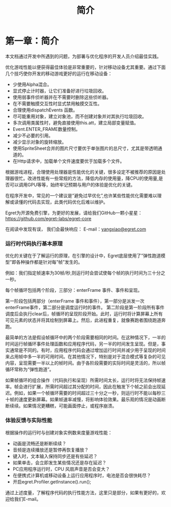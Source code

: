 ﻿---
layout: post
title:  "简介" 
permalink: jkdoc/performance1.html
type: manual
element: optimizingPerformance
version: Egret引擎 v1.6.1
---
       
# 第一章：简介

本文档通过开发中所遇到的问题，为部署与优化程序的开发人员介绍最佳实践。

优化游戏性能以便获得最佳体验是非常重要的，针对移动设备尤其重要。通过下面几个技巧使你开发的移动游戏更好的运行在移动设备：
        
* 少使用Alpha混合。
* 显式停止计时器，让它们准备好进行垃圾回收。
* 使用弱事件侦听器并在不需要时删除这些侦听器。
* 在不需要触摸交互性时显式禁用触摸交互性。
* 合理使用dispatchEvents 函数。
* 尽可能重用对象，建立对象池，而不创建对象并对其执行垃圾回收。
* 多次调用类属性时，避免直接使用this.att，建立局部变量赋值。
* Event.ENTER_FRAME数量控制。
* 减少不必要的引用。 
* 减少显示对象的旋转缩放。
* 使用SpriteSheet合并的图片尺寸要优于单张图片的总尺寸，尤其是带透明通道的。
* 在Http请求中，加载单个文件速度要优于加载多个文件。

根据游戏进程，合理使用处理器是性能优化的关键，很多设定不被推荐的原因是处理器很忙。改进性能有一些常规的方法，降低内存的使用量，降CPU的使用量,是否可以调用GPU等等，始终牢记预期与用户的体验是优化的关键。

在程序开发中，常见的一个建议是”避免过早优化”,也许某些性能优化需要难以理解或读懂的代码去实现，此类代码优化后难以维护。

Egret为开源免费引擎，为更好的发展，请给我们GitHub一颗小星星：
https://github.com/egret-labs/egret-core

在阅读中发现有误， 我们会最快响应：
E-mail：yangxiao@egret.com

  

### 运行时代码执行基本原理

优化的关键在于了解运行的原理，在引擎的设计中，Egret底层使用了”弹性跑道模型”即各种操作都是针对每”帧”发生的。

例如：我们指定帧速率为30帧/秒,则运行时会尝试使每个帧的执行时间为三十分之一秒。

每个帧循环包括两个阶段，三部分：enterFrame 事件、事件和呈现。

第一阶段包括两部分（enterFrame 事件和事件），第一部分是派发一次enterFrame事件，第二部分是调度运行时的事件。
第二阶段是第一阶段所有事件调度后会执行clear后，帧循环的呈现阶段开始。此时，运行时将计算屏幕上所有可见元素的状态并将其绘制到屏幕上。然后，此进程重复，就像赛跑者围绕跑道奔跑。

最简单的方法是假设帧循环中的两个阶段需要相同的时间。在这种情况下，一半的时间运行帧循环事件处理函数和应用程序代码，另一半的时间发生呈现。但是，事实通常是不同的。有时，应用程序代码会通过增加运行时间并减少用于呈现的时间来占用帧中多一半的可用时间。在其他情况下，特别是对于混合模式等复杂的可见内容，呈现需要一半以上的帧时间。由于各阶段需要的实际时间是灵活的，所以帧循环常称为“弹性跑道”。

如果帧循环的组合操作（代码执行和呈现）所需时间太长，运行时将无法保持帧速率。帧会进行扩展，所需时间超过其分配的时间，因此在触发下个帧之前会出现延迟。例如，如果一个帧循环需要的时间超过三十分之一秒，则运行时不能以每秒三十帧的速度更新屏幕。如果帧速率减慢，将影响体验效果。最乐观的情况是动画断断续续。如果情况更糟糕，可能画面停止，或程序崩溃。



### 体验反馈与实际性能

根据操作的运行时与创建对象实例数来度量游戏性能：

* 动画是流畅还是断断续续？
* 音频是连续播放还是暂停再恢复播放？
* 键入时，文本输入保持同步还是有些延迟？
* 如果单击，会立即发生某些情况还是存在延迟？
* PC应用程序运行时，CPU 风扇声音是否会变大？
* 在便携式计算机或移动设备上运行应用程序时，电池是否会很快耗尽？
* 开启egret.Profiler.getInstance().run();

通过上述度量，了解程序代码的执行性能方法，这里只是部分，如果有更好的，欢迎给我们E-mail。

